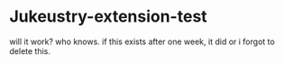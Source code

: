 # Jukeustry-extension-test
will it work? who knows. if this exists after one week, it did or i forgot to delete this.
